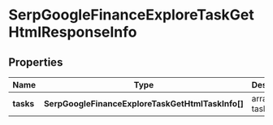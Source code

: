 # SerpGoogleFinanceExploreTaskGetHtmlResponseInfo

## Properties

| Name | Type | Description | Notes |
|------------ | ------------- | ------------- | -------------|
**tasks** | **SerpGoogleFinanceExploreTaskGetHtmlTaskInfo[]** | array of tasks |[optional]|